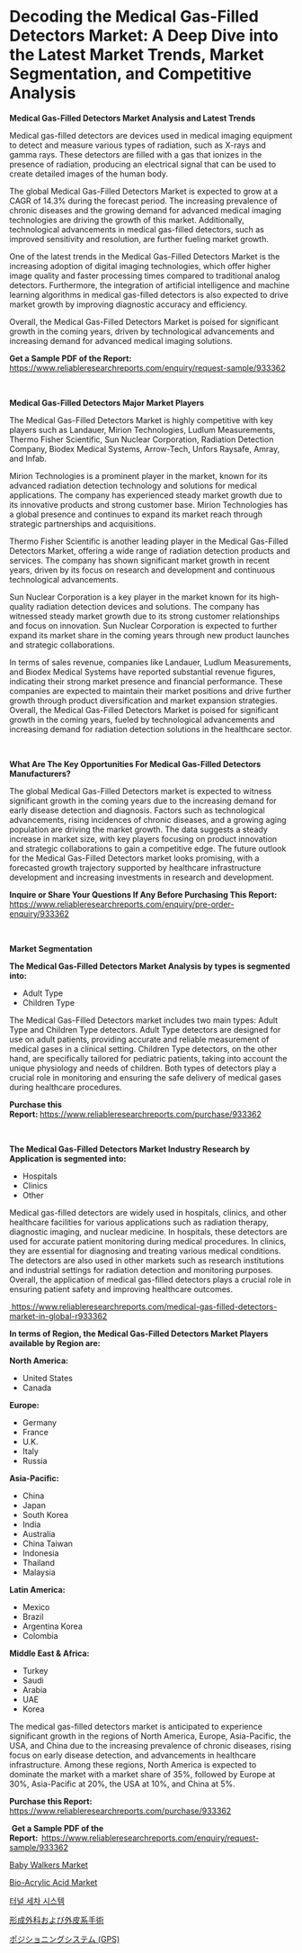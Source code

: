 <p><h1>Decoding the Medical Gas-Filled Detectors Market: A Deep Dive into the Latest Market Trends, Market Segmentation, and Competitive Analysis</h1></p><p><strong>Medical Gas-Filled Detectors Market Analysis and Latest Trends</strong></p>
<p><p>Medical gas-filled detectors are devices used in medical imaging equipment to detect and measure various types of radiation, such as X-rays and gamma rays. These detectors are filled with a gas that ionizes in the presence of radiation, producing an electrical signal that can be used to create detailed images of the human body.</p><p>The global Medical Gas-Filled Detectors Market is expected to grow at a CAGR of 14.3% during the forecast period. The increasing prevalence of chronic diseases and the growing demand for advanced medical imaging technologies are driving the growth of this market. Additionally, technological advancements in medical gas-filled detectors, such as improved sensitivity and resolution, are further fueling market growth.</p><p>One of the latest trends in the Medical Gas-Filled Detectors Market is the increasing adoption of digital imaging technologies, which offer higher image quality and faster processing times compared to traditional analog detectors. Furthermore, the integration of artificial intelligence and machine learning algorithms in medical gas-filled detectors is also expected to drive market growth by improving diagnostic accuracy and efficiency.</p><p>Overall, the Medical Gas-Filled Detectors Market is poised for significant growth in the coming years, driven by technological advancements and increasing demand for advanced medical imaging solutions.</p></p>
<p><strong>Get a Sample PDF of the Report:&nbsp;</strong> <a href="https://www.reliableresearchreports.com/enquiry/request-sample/933362">https://www.reliableresearchreports.com/enquiry/request-sample/933362</a></p>
<p>&nbsp;</p>
<p><strong>Medical Gas-Filled Detectors Major Market Players</strong></p>
<p><p>The Medical Gas-Filled Detectors Market is highly competitive with key players such as Landauer, Mirion Technologies, Ludlum Measurements, Thermo Fisher Scientific, Sun Nuclear Corporation, Radiation Detection Company, Biodex Medical Systems, Arrow-Tech, Unfors Raysafe, Amray, and Infab. </p><p>Mirion Technologies is a prominent player in the market, known for its advanced radiation detection technology and solutions for medical applications. The company has experienced steady market growth due to its innovative products and strong customer base. Mirion Technologies has a global presence and continues to expand its market reach through strategic partnerships and acquisitions.</p><p>Thermo Fisher Scientific is another leading player in the Medical Gas-Filled Detectors Market, offering a wide range of radiation detection products and services. The company has shown significant market growth in recent years, driven by its focus on research and development and continuous technological advancements.</p><p>Sun Nuclear Corporation is a key player in the market known for its high-quality radiation detection devices and solutions. The company has witnessed steady market growth due to its strong customer relationships and focus on innovation. Sun Nuclear Corporation is expected to further expand its market share in the coming years through new product launches and strategic collaborations.</p><p>In terms of sales revenue, companies like Landauer, Ludlum Measurements, and Biodex Medical Systems have reported substantial revenue figures, indicating their strong market presence and financial performance. These companies are expected to maintain their market positions and drive further growth through product diversification and market expansion strategies. Overall, the Medical Gas-Filled Detectors Market is poised for significant growth in the coming years, fueled by technological advancements and increasing demand for radiation detection solutions in the healthcare sector.</p></p>
<p>&nbsp;</p>
<p><strong>What Are The Key Opportunities For Medical Gas-Filled Detectors Manufacturers?</strong></p>
<p><p>The global Medical Gas-Filled Detectors market is expected to witness significant growth in the coming years due to the increasing demand for early disease detection and diagnosis. Factors such as technological advancements, rising incidences of chronic diseases, and a growing aging population are driving the market growth. The data suggests a steady increase in market size, with key players focusing on product innovation and strategic collaborations to gain a competitive edge. The future outlook for the Medical Gas-Filled Detectors market looks promising, with a forecasted growth trajectory supported by healthcare infrastructure development and increasing investments in research and development.</p></p>
<p><strong>Inquire or Share Your Questions If Any Before Purchasing This Report:</strong> <a href="https://www.reliableresearchreports.com/enquiry/pre-order-enquiry/933362">https://www.reliableresearchreports.com/enquiry/pre-order-enquiry/933362</a></p>
<p>&nbsp;</p>
<p><strong>Market Segmentation</strong></p>
<p><strong>The Medical Gas-Filled Detectors Market Analysis by types is segmented into:</strong></p>
<p><ul><li>Adult Type</li><li>Children Type</li></ul></p>
<p><p>The Medical Gas-Filled Detectors market includes two main types: Adult Type and Children Type detectors. Adult Type detectors are designed for use on adult patients, providing accurate and reliable measurement of medical gases in a clinical setting. Children Type detectors, on the other hand, are specifically tailored for pediatric patients, taking into account the unique physiology and needs of children. Both types of detectors play a crucial role in monitoring and ensuring the safe delivery of medical gases during healthcare procedures.</p></p>
<p><strong>Purchase this Report:&nbsp;</strong><a href="https://www.reliableresearchreports.com/purchase/933362">https://www.reliableresearchreports.com/purchase/933362</a></p>
<p>&nbsp;</p>
<p><strong>The Medical Gas-Filled Detectors Market Industry Research by Application is segmented into:</strong></p>
<p><ul><li>Hospitals</li><li>Clinics</li><li>Other</li></ul></p>
<p><p>Medical gas-filled detectors are widely used in hospitals, clinics, and other healthcare facilities for various applications such as radiation therapy, diagnostic imaging, and nuclear medicine. In hospitals, these detectors are used for accurate patient monitoring during medical procedures. In clinics, they are essential for diagnosing and treating various medical conditions. The detectors are also used in other markets such as research institutions and industrial settings for radiation detection and monitoring purposes. Overall, the application of medical gas-filled detectors plays a crucial role in ensuring patient safety and improving healthcare outcomes.</p></p>
<p><a href="https://www.reliableresearchreports.com/medical-gas-filled-detectors-market-in-global-r933362">&nbsp;https://www.reliableresearchreports.com/medical-gas-filled-detectors-market-in-global-r933362</a></p>
<p><strong>In terms of Region, the Medical Gas-Filled Detectors Market Players available by Region are:</strong></p>
<p>
    <p> <strong> North America: </strong>
        <ul>
            <li>United States</li>
            <li>Canada</li>
        </ul>
        </p> 
    <p> <strong> Europe: </strong>
        <ul>
            <li>Germany</li>
            <li>France</li>
            <li>U.K.</li>
            <li>Italy</li>
            <li>Russia</li>
        </ul>
        </p> 
    <p> <strong> Asia-Pacific: </strong>
        <ul>
            <li>China</li>
            <li>Japan</li>
            <li>South Korea</li>
            <li>India</li>
            <li>Australia</li>
            <li>China Taiwan</li>
            <li>Indonesia</li>
            <li>Thailand</li>
            <li>Malaysia</li>
        </ul>
        </p> 
    <p> <strong> Latin America: </strong>
        <ul>
            <li>Mexico</li>
            <li>Brazil</li>
            <li>Argentina Korea</li>
            <li>Colombia</li>
        </ul>
        </p> 
    <p> <strong> Middle East & Africa: </strong>
        <ul>
            <li>Turkey</li>
            <li>Saudi</li>
            <li>Arabia</li>
            <li>UAE</li>
            <li>Korea</li>
        </ul>
    </p>
    </p>
<p><p>The medical gas-filled detectors market is anticipated to experience significant growth in the regions of North America, Europe, Asia-Pacific, the USA, and China due to the increasing prevalence of chronic diseases, rising focus on early disease detection, and advancements in healthcare infrastructure. Among these regions, North America is expected to dominate the market with a market share of 35%, followed by Europe at 30%, Asia-Pacific at 20%, the USA at 10%, and China at 5%.</p></p>
<p><strong>Purchase this Report: </strong><a href="https://www.reliableresearchreports.com/purchase/933362">https://www.reliableresearchreports.com/purchase/933362</a></p>
<p>&nbsp;<strong>Get a Sample PDF of the Report:&nbsp;&nbsp;</strong><a href="https://www.reliableresearchreports.com/enquiry/request-sample/933362">https://www.reliableresearchreports.com/enquiry/request-sample/933362</a></p>
<p><strong></strong></p>
<p><p><a href="https://github.com/gladysalidde/Market-Research-Report-List-1/blob/main/baby-walkers-market.md">Baby Walkers Market</a></p><p><a href="https://github.com/dimitrishawkinswaynenp91rgz/Market-Research-Report-List-2/blob/main/bio-acrylic-acid-market.md">Bio-Acrylic Acid Market</a></p><p><a href="https://github.com/apple8975768/Market-Research-Report-List-1/blob/main/837146377556.md">터널 세차 시스템</a></p><p><a href="https://github.com/CarlieShields/Market-Research-Report-List-1/blob/main/762249483785.md">形成外科および外皮系手術</a></p><p><a href="https://github.com/HershelKris/Market-Research-Report-List-1/blob/main/810225983786.md">ポジショニングシステム (GPS)</a></p></p>